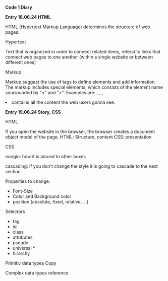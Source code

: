 **Code 1 Diary** 

**Entry 18.06.24 HTML**

HTML (Hypertext Markup Language) determines the structure of web pages.

Hypertext 

Text that is organized in order to connect related items, referst to links that connect web pages to one another (within a single website or between different ones)

Markup

Markup suggest the use of tags to define elements and add information. The markup includes special elements, which consists of the element name sourrounded by "<" and ">". Examples are: <head>, <body>, <canvas>, <audio>, <title>, <img>, <nav> etc.

Language 

Syntax refers to the rules and principles to write a correct code. Semantic means that the tags convey (transfer, provide, vermitteln) the actual meaning of what they are used for. 

Tags

You have opening tags (<ElementName>) and closing tags (</ElementName>). In between the two tags the content is written. Both tags and the content form an element. It is possible to put an element inside another element. Tags are used to define different types of content on a webpage. 
Different categories of tags:
- structure tags for the overall structure of the webpage 
- image tags
- formatting tags to change font, color etc. of the shown text 
- navigation tags to define connections with other resources 
- input (form) tags to collect information and enable input 
- audio and viedeo tags 
- style and programming tags to define the program 
- meta tags for non-visible information 

For further information about tags and their use:

https://www.tutorialstonight.com/html-tags-list-with-examples?utm_content=cmp-true
https://webcode.tools/


Attributes

Attributes contain extra information about the element or adjust their behavior.
<ElementName AttributeName="value"> 
For further information about attributes and their elements:
https://developer.mozilla.org/en-US/docs/Web/HTML/Attributes 

Void elements

These elements does not contain any inner content or closing tags, beacause they do not wrap content to affect it, for example images. 

Form element

AIt's an element that is used to collect user#s information. 

The structure of an html document

1. <!DOCTYPE html> a required preamble to make sure the doc behaves correctly.
2. <html> </html> this element wraps the content of the entire pages (root element).
3. <head></head> it contains all the stuff i want to include on the html page, but isn't the content the viewers gonna see.
3. <meta charset="utf-8"> this element sets the character the doc should use (UTF-8 includes the majority of most characters of written languages). 
4. <meta name="viewport" content="width=device-width"> ensures the page renders at the width of viewport.
5. <title></title> sets the title of the page.
6. <body></body> contains all the content the web users gonna see. 

**Entry 19.06.24 Story, CSS**

HTML

If you open the website in the browser, the browser creates a document object model of the page.
HTML: Structure, content
CSS: presentation

CSS

margin: how it is placed to other boxes

cascading: if you don't change the style it is going to cascade to the next section 

Properties to change:
- Font-Size
- Color and Background color
- position (absolute, fixed, relative, ...)

Selectors
- tag
- id
- class
- attributes
- pseudo
- universal *
- hirarchy 



Primitiv data types Copy

Complex data types reference